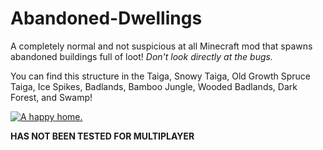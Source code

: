 Abandoned-Dwellings
===================

A completely normal and not suspicious at all Minecraft mod that spawns abandoned buildings full of loot! _Don't look directly at the bugs._

You can find this structure in the Taiga, Snowy Taiga, Old Growth Spruce Taiga, Ice Spikes, Badlands, Bamboo Jungle, Wooded Badlands, Dark Forest, and Swamp!

[![A happy home.](https://i.postimg.cc/x81YVQhX/abandoneddweloinfdg.png)](https://postimg.cc/sQqb5kVz)

**HAS NOT BEEN TESTED FOR MULTIPLAYER**
